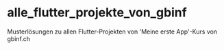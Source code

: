 # alle_flutter_projekte_von_gbinf
Musterlösungen zu allen Flutter-Projekten von 'Meine erste App'-Kurs von gbinf.ch
